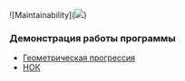 ![Maintainability](<a href="https://codeclimate.com/github/KonstantinovTim/MRPO/maintainability"><img src="https://api.codeclimate.com/v1/badges/15e9cd9ff29eb077f90b/maintainability" /></a>)

### Демонстрация работы программы
- [Геометрическая прогрессия](https://asciinema.org/a/fLjzt9lJF1Jbeu4yGc3NWr9vw)
- [НОК](https://asciinema.org/a/6tXicgbfikDsRJYt2NzV8YoWU)